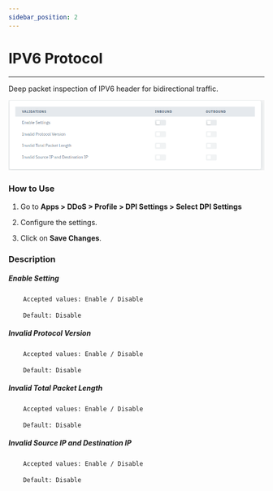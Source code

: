 ```yaml
---
sidebar_position: 2
---
```


# IPV6 Protocol

---

Deep packet inspection of IPV6 header for bidirectional traffic.

![dpi_settings](/img/ddos/v7/docs/ipv6.png)

### How to Use

1. Go to **Apps > DDoS > Profile > DPI Settings > Select DPI Settings**

2. Configure the settings.

3. Click on **Save Changes**.

### Description

##### **Enable Setting**

```
    Accepted values: Enable / Disable

    Default: Disable
```


##### **Invalid Protocol Version**

```
    Accepted values: Enable / Disable

    Default: Disable
```


##### **Invalid Total Packet Length**

```
    Accepted values: Enable / Disable

    Default: Disable
```


##### **Invalid Source IP and Destination IP**

```
    Accepted values: Enable / Disable

    Default: Disable
```

